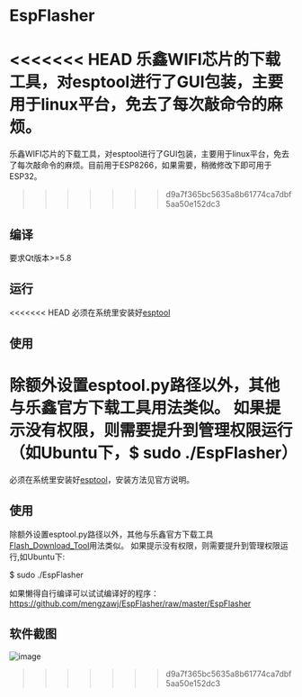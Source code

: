 # EspFlasher
<<<<<<< HEAD
乐鑫WIFI芯片的下载工具，对esptool进行了GUI包装，主要用于linux平台，免去了每次敲命令的麻烦。
=======
乐鑫WIFI芯片的下载工具，对esptool进行了GUI包装，主要用于linux平台，免去了每次敲命令的麻烦。目前用于ESP8266，如果需要，稍微修改下即可用于ESP32。
>>>>>>> d9a7f365bc5635a8b61774ca7dbf5aa50e152dc3

## 编译
要求Qt版本>=5.8

## 运行
<<<<<<< HEAD
必须在系统里安装好[esptool](https://github.com/espressif/esptool)

## 使用
除额外设置esptool.py路径以外，其他与乐鑫官方下载工具用法类似。
如果提示没有权限，则需要提升到管理权限运行（如Ubuntu下，$ sudo ./EspFlasher）
=======
必须在系统里安装好[esptool](https://github.com/espressif/esptool)，安装方法见官方说明。

## 使用
除额外设置esptool.py路径以外，其他与乐鑫官方下载工具[Flash_Download_Tool](http://bbs.espressif.com/viewtopic.php?f=57&t=433)用法类似。
如果提示没有权限，则需要提升到管理权限运行,如Ubuntu下:

$ sudo ./EspFlasher

如果懒得自行编译可以试试编译好的程序：https://github.com/mengzawj/EspFlasher/raw/master/EspFlasher

## 软件截图
![image](https://github.com/mengzawj/EspFlasher/raw/master/preview.png)
>>>>>>> d9a7f365bc5635a8b61774ca7dbf5aa50e152dc3
